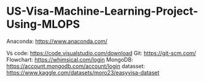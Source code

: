 # US-Visa-Machine-Learning-Project-Using-MLOPS

Anaconda: https://www.anaconda.com/

Vs code: https://code.visualstudio.com/download
Git: https://git-scm.com/
Flowchart: https://whimsical.com/login
MongoDB: https://account.mongodb.com/account/login
datasset: https://www.kaggle.com/datasets/moro23/easyvisa-dataset

